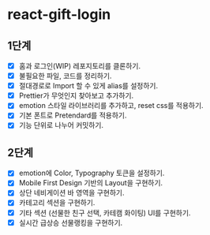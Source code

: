 # react-gift-login

## 1단계

- [x] 홈과 로그인(WIP) 레포지토리를 클론하기.
- [x] 불필요한 파일, 코드를 정리하기.
- [x] 절대경로로 Import 할 수 있게 alias를 설정하기.
- [x] Prettier가 무엇인지 찾아보고 추가하기.
- [x] emotion 스타일 라이브러리를 추가하고, reset css를 적용하기.
- [x] 기본 폰트로 Pretendard를 적용하기.
- [x] 기능 단위로 나누어 커밋하기.

## 2단계

- [x] emotion에 Color, Typography 토큰을 설정하기.
- [x] Mobile First Design 기반의 Layout을 구현하기.
- [x] 상단 네비게이션 바 영역을 구현하기.
- [x] 카테고리 섹션을 구현하기.
- [x] 기타 섹션 (선물한 친구 선택, 카테캠 화이팅) UI를 구현하기.
- [x] 실시간 급상승 선물랭킹을 구현하기.
